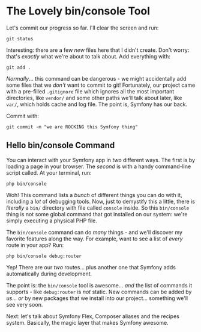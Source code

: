 # The Lovely bin/console Tool

Let's commit our progress so far. I'll clear the screen and run:

```terminal
git status
```

Interesting: there are a few *new* files here that I didn't create. Don't worry:
that's *exactly* what we're about to talk about. Add everything with:

```terminal
git add .
```

*Normally*... this command can be dangerous - we might accidentally add some
files that we *don't* want to commit to git! Fortunately, our project came with
a pre-filled `.gitignore` file which ignores all the most important directories,
like `vendor/` and some other paths we'll talk about later, like `var/`, which
holds cache and log file. The point is, Symfony has our back.

Commit with:

```terminal
git commit -m "we are ROCKING this Symfony thing"
```

## Hello bin/console Command

You can interact with your Symfony app in *two* different ways. The first is by
loading a page in your browser. The *second* is with a handy command-line script
called. At your terminal, run:

```terminal
php bin/console
```

Woh! This command lists a *bunch* of different things you can do with it, including
a *lot* of debugging tools. Now, just to demystify this a little, there is
*literally* a `bin/` directory with file called `console` inside. So this
`bin/console` thing is not some global command that got installed on our system:
we're simply executing a physical PHP file.

The `bin/console` command can do *many* things - and we'll discover my favorite
features along the way. For example, want to see a list of *every* route in your
app? Run:

```terminal
php bin/console debug:router
```

Yep! There are our *two* routes... plus another one that Symfony adds automatically
during development.

The point is: the `bin/console` tool is awesome... *and* the list of commands
it supports - like `debug:router` is *not* static. New commands can be added
by *us*... *or* by new packages that we install into our project... something
we'll see very soon.

Next: let's talk about Symfony Flex, Composer aliases and the recipes system.
Basically, the magic layer that makes Symfony awesome.
